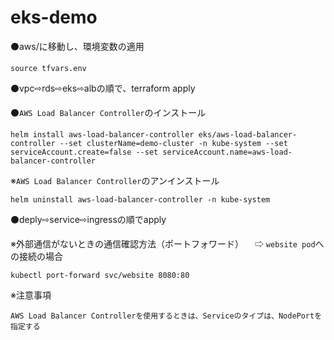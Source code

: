 # eks-demo

⚫️aws/に移動し、環境変数の適用

```
source tfvars.env
```

⚫️vpc⇨rds⇨eks⇨albの順で、terraform apply

⚫️`AWS Load Balancer Controller`のインストール

```
helm install aws-load-balancer-controller eks/aws-load-balancer-controller --set clusterName=demo-cluster -n kube-system --set serviceAccount.create=false --set serviceAccount.name=aws-load-balancer-controller
```

※`AWS Load Balancer Controller`のアンインストール

```
helm uninstall aws-load-balancer-controller -n kube-system
```

⚫️deply⇨service⇨ingressの順でapply

※外部通信がないときの通信確認方法（ポートフォワード）
 　⇨ `website pod`への接続の場合
```
kubectl port-forward svc/website 8080:80
```

※注意事項

```
AWS Load Balancer Controllerを使用するときは、Serviceのタイプは、NodePortを指定する
```
